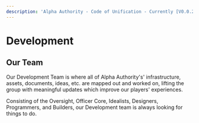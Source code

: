 ```yaml
---
description: 'Alpha Authority - Code of Unification - Currently [V0.0.20]'
---
```


# Development

## Our Team

Our Development Team is where all of Alpha Authority's' infrastructure, assets, documents, ideas, etc. are mapped out and worked on, lifting the group with meaningful updates which improve our players' experiences.

Consisting of the Oversight, Officer Core, Idealists, Designers, Programmers, and Builders, our Development team is always looking for things to do.


